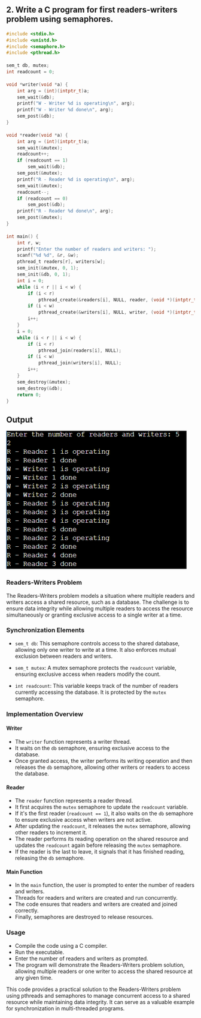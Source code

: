 ## 2. Write a C program for first readers-writers problem using semaphores.

```c
#include <stdio.h>
#include <unistd.h>
#include <semaphore.h>
#include <pthread.h>

sem_t db, mutex;
int readcount = 0;

void *writer(void *a) {
    int arg = (int)(intptr_t)a;
    sem_wait(&db);
    printf("W - Writer %d is operating\n", arg);
    printf("W - Writer %d done\n", arg);
    sem_post(&db);
}

void *reader(void *a) {
    int arg = (int)(intptr_t)a;
    sem_wait(&mutex);
    readcount++;
    if (readcount == 1)
        sem_wait(&db);
    sem_post(&mutex);
    printf("R - Reader %d is operating\n", arg);
    sem_wait(&mutex);
    readcount--;
    if (readcount == 0)
        sem_post(&db);
    printf("R - Reader %d done\n", arg);
    sem_post(&mutex);
}

int main() {
    int r, w;
    printf("Enter the number of readers and writers: ");
    scanf("%d %d", &r, &w);
    pthread_t readers[r], writers[w];
    sem_init(&mutex, 0, 1);
    sem_init(&db, 0, 1);
    int i = 0;
    while (i < r || i < w) {
        if (i < r)
            pthread_create(&readers[i], NULL, reader, (void *)(intptr_t)(i + 1));
        if (i < w)
            pthread_create(&writers[i], NULL, writer, (void *)(intptr_t)(i + 1));
        i++;
    }
    i = 0;
    while (i < r || i < w) {
        if (i < r)
            pthread_join(readers[i], NULL);
        if (i < w)
            pthread_join(writers[i], NULL);
        i++;
    }
    sem_destroy(&mutex);
    sem_destroy(&db);
    return 0;
}

```
## Output
![Alt text](image-4.png)

### Readers-Writers Problem

The Readers-Writers problem models a situation where multiple readers and writers access a shared resource, such as a database. The challenge is to ensure data integrity while allowing multiple readers to access the resource simultaneously or granting exclusive access to a single writer at a time.

### Synchronization Elements

- `sem_t db`: This semaphore controls access to the shared database, allowing only one writer to write at a time. It also enforces mutual exclusion between readers and writers.

- `sem_t mutex`: A mutex semaphore protects the `readcount` variable, ensuring exclusive access when readers modify the count.

- `int readcount`: This variable keeps track of the number of readers currently accessing the database. It is protected by the `mutex` semaphore.

### Implementation Overview

#### Writer
- The `writer` function represents a writer thread.
- It waits on the `db` semaphore, ensuring exclusive access to the database.
- Once granted access, the writer performs its writing operation and then releases the `db` semaphore, allowing other writers or readers to access the database.

#### Reader
- The `reader` function represents a reader thread.
- It first acquires the `mutex` semaphore to update the `readcount` variable.
- If it's the first reader (`readcount == 1`), it also waits on the `db` semaphore to ensure exclusive access when writers are not active.
- After updating the `readcount`, it releases the `mutex` semaphore, allowing other readers to increment it.
- The reader performs its reading operation on the shared resource and updates the `readcount` again before releasing the `mutex` semaphore.
- If the reader is the last to leave, it signals that it has finished reading, releasing the `db` semaphore.

#### Main Function
- In the `main` function, the user is prompted to enter the number of readers and writers.
- Threads for readers and writers are created and run concurrently.
- The code ensures that readers and writers are created and joined correctly.
- Finally, semaphores are destroyed to release resources.

### Usage
- Compile the code using a C compiler.
- Run the executable.
- Enter the number of readers and writers as prompted.
- The program will demonstrate the Readers-Writers problem solution, allowing multiple readers or one writer to access the shared resource at any given time.

This code provides a practical solution to the Readers-Writers problem using pthreads and semaphores to manage concurrent access to a shared resource while maintaining data integrity. It can serve as a valuable example for synchronization in multi-threaded programs.